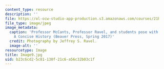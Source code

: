 ```yaml
---
content_type: resource
description: ''
file: https://ol-ocw-studio-app-production.s3.amazonaws.com/courses/21h-343j-making-books-the-renaissance-and-today-spring-2016/b23c6cd25c81130f21c6a56c32b03c1f_Image9.jpg
file_type: image/jpeg
image_metadata:
  caption: 'Professor McCants, Professor Ravel, and students pose with copies of Astronomy:
    A Concise History (Beaver Press, Spring 2017)'
  credit: Photography by Jeffrey S. Ravel.
  image-alt: ''
resourcetype: Image
title: Image9.jpg
uid: b23c6cd2-5c81-130f-21c6-a56c32b03c1f
---
```

